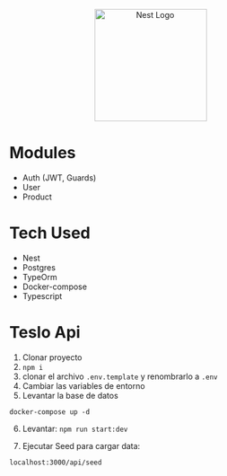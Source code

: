 <p align="center">
  <a href="http://nestjs.com/" target="blank"><img src="https://nestjs.com/img/logo-small.svg" width="200" alt="Nest Logo" /></a>
</p>

# Modules
* Auth (JWT, Guards)
* User
* Product

# Tech Used
* Nest
* Postgres
* TypeOrm
* Docker-compose
* Typescript

# Teslo Api

1. Clonar proyecto
2. ``` npm i ```
3. clonar  el archivo ``` .env.template ``` y renombrarlo a ``` .env ```
4. Cambiar las variables de entorno
5. Levantar la base de datos
```
docker-compose up -d
```
6. Levantar: 
``` npm run start:dev ```

7. Ejecutar Seed para cargar data:

```
localhost:3000/api/seed
```
